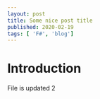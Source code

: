 ```yaml
---
layout: post
title: Some nice post title
published: 2020-02-19
tags: [ 'F#', 'blog']
---
```

# Introduction

File is updated 2
